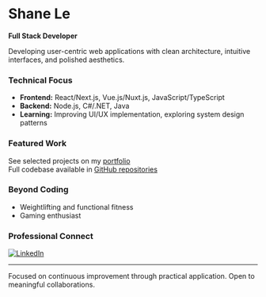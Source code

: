 # Shane Le  
**Full Stack Developer**

Developing user-centric web applications with clean architecture, intuitive interfaces, and polished aesthetics.

### Technical Focus  
- **Frontend:** React/Next.js, Vue.js/Nuxt.js, JavaScript/TypeScript  
- **Backend:** Node.js, C#/.NET, Java
- **Learning:** Improving UI/UX implementation, exploring system design patterns

### Featured Work  
See selected projects on my [portfolio](https://www.shanele.me/)  
Full codebase available in [GitHub repositories](http://github.com/shanedle?tab=repositories)

### Beyond Coding  
- Weightlifting and functional fitness
- Gaming enthusiast

### Professional Connect  
[![LinkedIn](https://img.shields.io/badge/LinkedIn-Profile-informational?style=flat&logo=linkedin)](https://www.linkedin.com/in/shane-anh-dagatan-le/)

---

Focused on continuous improvement through practical application. Open to meaningful collaborations.
